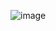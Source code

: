 ![image](https://user-images.githubusercontent.com/81178989/132506189-cdbf787b-951b-44c4-afb0-258e7eccf8bc.png)
